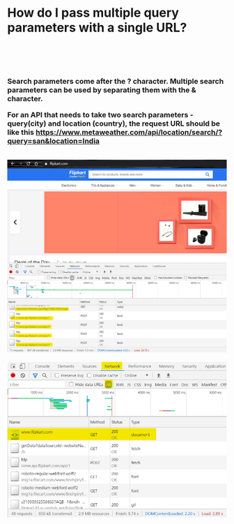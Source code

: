<h1>How do I pass multiple query parameters with a single URL?<h1>
<br>
<h3>Search parameters come after the ? character. Multiple search parameters can be used by separating them with the & character.
<br>

For an API that needs to take two search parameters - query(city) and location (country), the request URL should be like this https://www.metaweather.com/api/location/search/?query=san&location=India </h3>

<br />
<img src="../images/im1.png" alt="log"/>
<br />

<br />
<img src="../images/image_3.png" alt="log"/>
<br />
